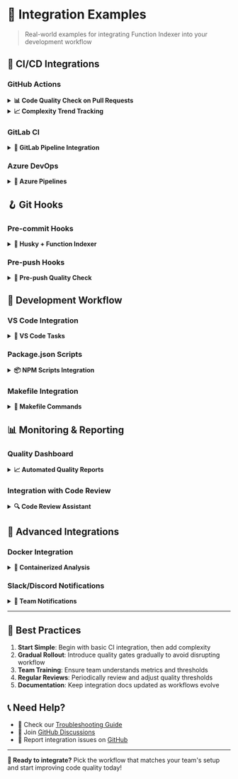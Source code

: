 # 🔗 Integration Examples

> Real-world examples for integrating Function Indexer into your development workflow

## 🚀 CI/CD Integrations

### GitHub Actions

<details>
<summary><strong>📊 Code Quality Check on Pull Requests</strong></summary>

Create `.github/workflows/code-quality.yml`:

```yaml
name: Code Quality Analysis

on:
  pull_request:
    branches: [main, develop]
  push:
    branches: [main]

jobs:
  quality-check:
    runs-on: ubuntu-latest
    name: Analyze Code Quality
    
    steps:
      - name: Checkout code
        uses: actions/checkout@v4
        
      - name: Setup Node.js
        uses: actions/setup-node@v4
        with:
          node-version: '18'
          cache: 'npm'
          
      - name: Install dependencies
        run: npm ci
        
      - name: Install Function Indexer
        run: npm install -g function-indexer
        
      - name: Generate function index
        run: function-indexer
        
      - name: Analyze code metrics
        id: metrics
        run: |
          echo "## 📊 Code Quality Report" >> $GITHUB_STEP_SUMMARY
          function-indexer metrics >> $GITHUB_STEP_SUMMARY
          
          # Check for high complexity functions
          if function-indexer metrics | grep -q "High Risk"; then
            echo "high_complexity=true" >> $GITHUB_OUTPUT
            echo "⚠️ **High complexity functions detected!**" >> $GITHUB_STEP_SUMMARY
            function-indexer metrics --details >> $GITHUB_STEP_SUMMARY
          else
            echo "high_complexity=false" >> $GITHUB_OUTPUT
            echo "✅ **All functions within complexity thresholds**" >> $GITHUB_STEP_SUMMARY
          fi
          
      - name: Comment on PR
        if: github.event_name == 'pull_request'
        uses: actions/github-script@v7
        with:
          script: |
            const { execSync } = require('child_process');
            const metrics = execSync('function-indexer metrics', { encoding: 'utf8' });
            
            const comment = `## 📊 Function Indexer Report
            
            ${metrics}
            
            <details>
            <summary>🔍 Function Search Available</summary>
            
            You can search through the analyzed functions:
            \`\`\`bash
            function-indexer search "your query"
            \`\`\`
            
            </details>
            
            *Generated by Function Indexer*`;
            
            github.rest.issues.createComment({
              issue_number: context.issue.number,
              owner: context.repo.owner,
              repo: context.repo.repo,
              body: comment
            });
            
      - name: Fail if high complexity
        if: steps.metrics.outputs.high_complexity == 'true'
        run: |
          echo "::error::High complexity functions detected. Consider refactoring before merging."
          exit 1
```

</details>

<details>
<summary><strong>📈 Complexity Trend Tracking</strong></summary>

Track complexity trends over time:

```yaml
name: Complexity Trend Analysis

on:
  push:
    branches: [main]

jobs:
  track-complexity:
    runs-on: ubuntu-latest
    
    steps:
      - name: Checkout code
        uses: actions/checkout@v4
        with:
          fetch-depth: 0  # Full history for trend analysis
          
      - name: Setup Node.js
        uses: actions/setup-node@v4
        with:
          node-version: '18'
          
      - name: Install Function Indexer
        run: npm install -g function-indexer
        
      - name: Generate metrics report
        run: |
          function-indexer
          function-indexer metrics --details > complexity-report.txt
          
      - name: Upload complexity report
        uses: actions/upload-artifact@v4
        with:
          name: complexity-report-${{ github.sha }}
          path: complexity-report.txt
          
      - name: Store metrics in repository
        run: |
          mkdir -p .github/metrics
          echo "$(date): $(function-indexer metrics | grep 'Total Functions')" >> .github/metrics/history.log
          git config user.name "github-actions[bot]"
          git config user.email "github-actions[bot]@users.noreply.github.com"
          git add .github/metrics/history.log
          git commit -m "Update complexity metrics [skip ci]" || exit 0
          git push
```

</details>

### GitLab CI

<details>
<summary><strong>🦊 GitLab Pipeline Integration</strong></summary>

Add to `.gitlab-ci.yml`:

```yaml
stages:
  - analyze
  - quality-gate

variables:
  NODE_VERSION: "18"

function-indexer:analyze:
  stage: analyze
  image: node:${NODE_VERSION}
  before_script:
    - npm install -g function-indexer
  script:
    - function-indexer
    - function-indexer metrics > metrics-report.txt
    - function-indexer metrics --details > detailed-metrics.txt
  artifacts:
    reports:
      junit: test-results.xml
    paths:
      - .function-indexer/
      - metrics-report.txt
      - detailed-metrics.txt
    expire_in: 1 week
  only:
    - merge_requests
    - main
    - develop

quality-gate:
  stage: quality-gate
  image: node:${NODE_VERSION}
  dependencies:
    - function-indexer:analyze
  script:
    - |
      if grep -q "High Risk" metrics-report.txt; then
        echo "❌ Quality gate failed: High complexity functions detected"
        cat detailed-metrics.txt
        exit 1
      else
        echo "✅ Quality gate passed: All functions within thresholds"
      fi
  only:
    - merge_requests
    - main
```

</details>

### Azure DevOps

<details>
<summary><strong>🔷 Azure Pipelines</strong></summary>

Create `azure-pipelines.yml`:

```yaml
trigger:
  - main
  - develop

pr:
  - main

pool:
  vmImage: 'ubuntu-latest'

variables:
  nodeVersion: '18.x'

steps:
- task: NodeTool@0
  inputs:
    versionSpec: $(nodeVersion)
  displayName: 'Install Node.js'

- script: |
    npm install -g function-indexer
  displayName: 'Install Function Indexer'

- script: |
    function-indexer
    function-indexer metrics > $(Agent.TempDirectory)/metrics.txt
  displayName: 'Analyze Code Quality'

- script: |
    echo "##vso[task.uploadsummary]$(Agent.TempDirectory)/metrics.txt"
    
    if grep -q "High Risk" $(Agent.TempDirectory)/metrics.txt; then
      echo "##vso[task.logissue type=warning]High complexity functions detected"
      function-indexer metrics --details
    fi
  displayName: 'Report Results'

- task: PublishTestResults@2
  inputs:
    testResultsFiles: '$(Agent.TempDirectory)/metrics.txt'
    testRunTitle: 'Function Indexer Metrics'
  condition: always()
```

</details>

## 🪝 Git Hooks

### Pre-commit Hooks

<details>
<summary><strong>🔧 Husky + Function Indexer</strong></summary>

1. **Install Husky:**
   ```bash
   npm install --save-dev husky
   npx husky install
   ```

2. **Create pre-commit hook:**
   ```bash
   npx husky add .husky/pre-commit "npm run pre-commit"
   ```

3. **Add to package.json:**
   ```json
   {
     "scripts": {
       "pre-commit": "function-indexer && npm run check-complexity"
       "check-complexity": "function-indexer metrics | grep -q 'High Risk' && echo '⚠️ High complexity detected' || echo '✅ Complexity OK'"
     }
   }
   ```

4. **Advanced pre-commit script:**
   ```bash
   #!/bin/sh
   . "$(dirname "$0")/_/husky.sh"

   echo "🔍 Analyzing code with Function Indexer..."
   
   # Update function index
   function-indexer
   
   # Check for high complexity in changed files
   changed_files=$(git diff --cached --name-only --diff-filter=ACMR | grep -E '\.(ts|tsx|js|jsx)$')
   
   if [ -n "$changed_files" ]; then
     echo "📊 Checking complexity of changed files..."
     
     # Check if any changed files have high complexity
     for file in $changed_files; do
       if function-indexer search "$(basename "$file" .ts)" --limit 1 | grep -q "High complexity"; then
         echo "⚠️ High complexity detected in $file"
         echo "Consider refactoring before committing."
         echo "Run 'function-indexer metrics --details' for more information."
         exit 1
       fi
     done
     
     echo "✅ All changed files pass complexity checks"
   fi
   
   # Update index if it changed
   if git diff --cached --quiet .function-indexer/; then
     echo "📝 Adding updated function index to commit"
     git add .function-indexer/
   fi
   ```

</details>

### Pre-push Hooks

<details>
<summary><strong>🚀 Pre-push Quality Check</strong></summary>

Create `.husky/pre-push`:

```bash
#!/bin/sh
. "$(dirname "$0")/_/husky.sh"

echo "🚀 Running pre-push quality checks..."

# Full analysis before push
function-indexer

# Generate comprehensive report
function-indexer metrics > /tmp/quality-report.txt

# Check quality thresholds
high_risk=$(grep "High Risk:" /tmp/quality-report.txt | grep -o "[0-9]\+")
total_functions=$(grep "Total Functions:" /tmp/quality-report.txt | grep -o "[0-9]\+")

if [ "$high_risk" -gt 0 ]; then
  echo "⚠️ Quality gate check:"
  echo "   High risk functions: $high_risk"
  echo "   Total functions: $total_functions"
  echo "   Risk ratio: $(echo "scale=2; $high_risk / $total_functions * 100" | bc)%"
  
  if [ "$(echo "$high_risk / $total_functions > 0.1" | bc)" -eq 1 ]; then
    echo "❌ Quality gate failed: Too many high-risk functions (>10%)"
    echo "Run 'function-indexer metrics --details' to see specific issues"
    exit 1
  fi
fi

echo "✅ Quality gate passed"
```

</details>

## 🔄 Development Workflow

### VS Code Integration

<details>
<summary><strong>📝 VS Code Tasks</strong></summary>

Create `.vscode/tasks.json`:

```json
{
  "version": "2.0.0",
  "tasks": [
    {
      "label": "Function Indexer: Analyze",
      "type": "shell",
      "command": "function-indexer",
      "group": "build",
      "presentation": {
        "echo": true,
        "reveal": "always",
        "focus": false,
        "panel": "shared"
      },
      "problemMatcher": []
    },
    {
      "label": "Function Indexer: Metrics",
      "type": "shell",
      "command": "function-indexer metrics",
      "group": "build",
      "presentation": {
        "echo": true,
        "reveal": "always",
        "focus": false,
        "panel": "shared"
      },
      "problemMatcher": []
    },
    {
      "label": "Function Indexer: Search",
      "type": "shell",
      "command": "function-indexer search",
      "group": "build",
      "presentation": {
        "echo": true,
        "reveal": "always",
        "focus": true,
        "panel": "shared"
      },
      "problemMatcher": []
    }
  ]
}
```

Create `.vscode/launch.json` for debugging:

```json
{
  "version": "0.2.0",
  "configurations": [
    {
      "name": "Debug Function Indexer",
      "type": "node",
      "request": "launch",
      "program": "${workspaceFolder}/node_modules/.bin/function-indexer",
      "args": ["--verbose"],
      "console": "integratedTerminal",
      "cwd": "${workspaceFolder}"
    }
  ]
}
```

</details>

### Package.json Scripts

<details>
<summary><strong>📦 NPM Scripts Integration</strong></summary>

Add to your `package.json`:

```json
{
  "scripts": {
    "analyze": "function-indexer",
    "analyze:verbose": "function-indexer --verbose",
    "metrics": "function-indexer metrics",
    "metrics:details": "function-indexer metrics --details",
    "search": "function-indexer search",
    "quality:check": "function-indexer metrics | grep -q 'High Risk' && exit 1 || echo '✅ Quality OK'",
    "quality:report": "function-indexer metrics > quality-report.txt && cat quality-report.txt",
    "pre-commit": "npm run analyze && npm run quality:check",
    "pre-push": "npm run analyze && npm run quality:report"
  }
}
```

Usage:
```bash
npm run analyze
npm run metrics
npm run search "authentication"
npm run quality:check
```

</details>

### Makefile Integration

<details>
<summary><strong>🔨 Makefile Commands</strong></summary>

Create `Makefile`:

```makefile
.PHONY: analyze metrics search quality setup help

# Default target
help: ## Show this help message
	@echo "Function Indexer Make Commands:"
	@grep -E '^[a-zA-Z_-]+:.*?## .*$$' $(MAKEFILE_LIST) | sort | awk 'BEGIN {FS = ":.*?## "}; {printf "  \033[36m%-20s\033[0m %s\n", $$1, $$2}'

setup: ## Install Function Indexer
	npm install -g function-indexer

analyze: ## Run function analysis
	@echo "🔍 Analyzing codebase..."
	function-indexer

metrics: ## Show code quality metrics
	@echo "📊 Code Quality Metrics:"
	function-indexer metrics

metrics-details: ## Show detailed metrics
	@echo "📊 Detailed Code Quality Metrics:"
	function-indexer metrics --details

search: ## Search functions (usage: make search QUERY="auth")
	@echo "🔍 Searching for: $(QUERY)"
	function-indexer search "$(QUERY)"

quality-check: ## Check quality thresholds
	@echo "🎯 Quality Check:"
	@function-indexer metrics | grep -q "High Risk" && \
		(echo "❌ Quality check failed" && exit 1) || \
		echo "✅ Quality check passed"

quality-report: ## Generate quality report
	@echo "📄 Generating quality report..."
	function-indexer metrics > quality-report.txt
	@cat quality-report.txt

ci-check: analyze quality-check ## Run CI quality checks

pre-commit: analyze quality-check ## Pre-commit checks

clean: ## Clean Function Indexer data
	rm -rf .function-indexer
	rm -f quality-report.txt
```

Usage:
```bash
make analyze
make metrics
make search QUERY="authentication"
make quality-check
```

</details>

## 📊 Monitoring & Reporting

### Quality Dashboard

<details>
<summary><strong>📈 Automated Quality Reports</strong></summary>

Create a script to generate regular quality reports:

```bash
#!/bin/bash
# quality-dashboard.sh

DATE=$(date +"%Y-%m-%d")
REPORT_DIR="quality-reports"
REPORT_FILE="$REPORT_DIR/quality-$DATE.md"

mkdir -p "$REPORT_DIR"

cat > "$REPORT_FILE" << EOF
# Code Quality Report - $DATE

## Summary
$(function-indexer metrics)

## Detailed Analysis
$(function-indexer metrics --details)

## Top Complex Functions
$(function-indexer search "function" --limit 10 | grep "High complexity")

## Search Examples
\`\`\`bash
# Search for authentication functions
function-indexer search "auth"

# Search for API endpoints
function-indexer search "api route"

# Search for database operations
function-indexer search "database query"
\`\`\`

---
*Generated on $DATE*
EOF

echo "📊 Quality report generated: $REPORT_FILE"

# Optional: Send to team chat (Slack, Discord, etc.)
if [ -n "$SLACK_WEBHOOK" ]; then
  curl -X POST -H 'Content-type: application/json' \
    --data "{\"text\":\"📊 Daily Code Quality Report: $DATE\n\`\`\`$(function-indexer metrics)\`\`\`\"}" \
    "$SLACK_WEBHOOK"
fi
```

Add to crontab for daily reports:
```bash
# Run daily at 9 AM
0 9 * * * /path/to/quality-dashboard.sh
```

</details>

### Integration with Code Review

<details>
<summary><strong>🔍 Code Review Assistant</strong></summary>

Create a script for reviewers:

```bash
#!/bin/bash
# review-helper.sh

echo "🔍 Code Review Assistant"
echo "======================="

# Get changed files in current branch
changed_files=$(git diff main...HEAD --name-only | grep -E '\.(ts|tsx|js|jsx)$')

if [ -z "$changed_files" ]; then
  echo "No TypeScript/JavaScript files changed."
  exit 0
fi

echo "📁 Changed files:"
echo "$changed_files"
echo ""

# Analyze current state
echo "📊 Current Quality Metrics:"
function-indexer metrics
echo ""

# Check specific changed files
echo "🔍 Analysis of changed files:"
for file in $changed_files; do
  if [ -f "$file" ]; then
    basename_file=$(basename "$file" | sed 's/\.[^.]*$//')
    echo "📄 $file:"
    function-indexer search "$basename_file" --limit 3
    echo ""
  fi
done

# Provide suggestions
echo "💡 Review Suggestions:"
echo "• Check for functions with high complexity"
echo "• Look for opportunities to extract smaller functions"
echo "• Verify new functions follow naming conventions"
echo "• Consider adding unit tests for complex functions"
```

Usage during code review:
```bash
git checkout feature/new-auth
./review-helper.sh
```

</details>

## 🚀 Advanced Integrations

### Docker Integration

<details>
<summary><strong>🐳 Containerized Analysis</strong></summary>

Create `Dockerfile.analysis`:

```dockerfile
FROM node:18-alpine

# Install Function Indexer
RUN npm install -g function-indexer

# Set working directory
WORKDIR /app

# Copy source code
COPY . .

# Run analysis
CMD ["sh", "-c", "function-indexer && function-indexer metrics"]
```

Usage:
```bash
# Build analysis container
docker build -f Dockerfile.analysis -t my-app-analysis .

# Run analysis
docker run --rm -v $(pwd):/app my-app-analysis

# Or as part of docker-compose
```

Add to `docker-compose.yml`:
```yaml
version: '3.8'
services:
  app:
    build: .
    # ... your app config
    
  code-analysis:
    build:
      context: .
      dockerfile: Dockerfile.analysis
    volumes:
      - .:/app
    command: |
      sh -c "
        function-indexer
        function-indexer metrics > /tmp/metrics.txt
        cat /tmp/metrics.txt
      "
```

</details>

### Slack/Discord Notifications

<details>
<summary><strong>💬 Team Notifications</strong></summary>

Create a notification script:

```bash
#!/bin/bash
# notify-team.sh

WEBHOOK_URL="YOUR_SLACK_WEBHOOK_URL"
PROJECT_NAME="My Awesome Project"

# Generate metrics
metrics=$(function-indexer metrics)
high_risk=$(echo "$metrics" | grep "High Risk:" | grep -o "[0-9]\+")

# Determine message color
if [ "$high_risk" -gt 0 ]; then
  color="warning"
  emoji="⚠️"
else
  color="good"
  emoji="✅"
fi

# Send to Slack
curl -X POST -H 'Content-type: application/json' \
  --data "{
    \"attachments\": [
      {
        \"color\": \"$color\",
        \"title\": \"$emoji Code Quality Report - $PROJECT_NAME\",
        \"text\": \"\`\`\`$metrics\`\`\`\",
        \"footer\": \"Function Indexer\",
        \"ts\": $(date +%s)
      }
    ]
  }" \
  "$WEBHOOK_URL"
```

For Discord:
```bash
#!/bin/bash
# discord-notify.sh

DISCORD_WEBHOOK="YOUR_DISCORD_WEBHOOK"
metrics=$(function-indexer metrics)

curl -H "Content-Type: application/json" \
  -d "{
    \"embeds\": [
      {
        \"title\": \"📊 Code Quality Report\",
        \"description\": \"\`\`\`$metrics\`\`\`\",
        \"color\": 5814783,
        \"timestamp\": \"$(date -u +%Y-%m-%dT%H:%M:%S.000Z)\"
      }
    ]
  }" \
  "$DISCORD_WEBHOOK"
```

</details>

---

## 🎯 Best Practices

1. **Start Simple**: Begin with basic CI integration, then add complexity
2. **Gradual Rollout**: Introduce quality gates gradually to avoid disrupting workflow
3. **Team Training**: Ensure team understands metrics and thresholds
4. **Regular Reviews**: Periodically review and adjust quality thresholds
5. **Documentation**: Keep integration docs updated as workflows evolve

## 📞 Need Help?

- 📖 Check our [Troubleshooting Guide](TROUBLESHOOTING.md)
- 💬 Join [GitHub Discussions](https://github.com/akiramei/function-indexer/discussions)
- 🐛 Report integration issues on [GitHub](https://github.com/akiramei/function-indexer/issues)

---

**🚀 Ready to integrate?** Pick the workflow that matches your team's setup and start improving code quality today!